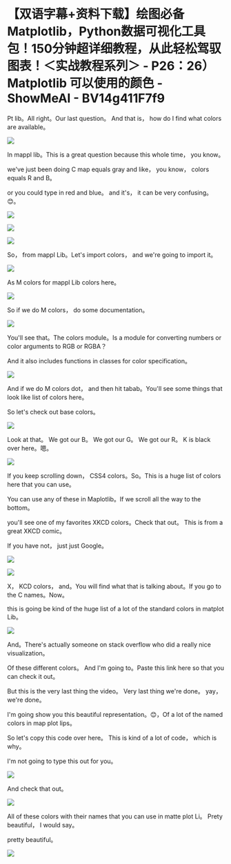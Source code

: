# 【双语字幕+资料下载】绘图必备Matplotlib，Python数据可视化工具包！150分钟超详细教程，从此轻松驾驭图表！＜实战教程系列＞ - P26：26）Matplotlib 可以使用的颜色 - ShowMeAI - BV14g411F7f9

Pt lib。All right。Our last question。 And that is， how do I find what colors are available。



![](img/c3379774ebee01c9721e4dfa1bcd475d_1.png)

In mappl lib。This is a great question because this whole time， you know。

 we've just been doing C map equals gray and like， you know， colors equals R and B。

 or you could type in red and blue。 and it's， it can be very confusing。😊。



![](img/c3379774ebee01c9721e4dfa1bcd475d_3.png)

![](img/c3379774ebee01c9721e4dfa1bcd475d_4.png)

![](img/c3379774ebee01c9721e4dfa1bcd475d_5.png)

So， from mappl Lib。Let's import colors， and we're going to import it。



![](img/c3379774ebee01c9721e4dfa1bcd475d_7.png)

As M colors for mappl Lib colors here。

![](img/c3379774ebee01c9721e4dfa1bcd475d_9.png)

So if we do M colors， do some documentation。

![](img/c3379774ebee01c9721e4dfa1bcd475d_11.png)

You'll see that。The colors module。Is a module for converting numbers or color arguments to RGB or RGBA？

And it also includes functions in classes for color specification。



![](img/c3379774ebee01c9721e4dfa1bcd475d_13.png)

And if we do M colors dot， and then hit tabab。You'll see some things that look like list of colors here。

 So let's check out base colors。

![](img/c3379774ebee01c9721e4dfa1bcd475d_15.png)

Look at that。 We got our B。 We got our G。 We got our R。 K is black over here。嗯。



![](img/c3379774ebee01c9721e4dfa1bcd475d_17.png)

If you keep scrolling down， CSS4 colors。So。This is a huge list of colors here that you can use。

 You can use any of these in Maplotlib。If we scroll all the way to the bottom。

 you'll see one of my favorites XKCD colors。Check that out。 This is from a great XKCD comic。

 If you have not， just just Google。

![](img/c3379774ebee01c9721e4dfa1bcd475d_19.png)

![](img/c3379774ebee01c9721e4dfa1bcd475d_20.png)

X， KCD colors， and。You will find what that is talking about。If you go to the C names。Now。

 this is going be kind of the huge list of a lot of the standard colors in matplot Lib。



![](img/c3379774ebee01c9721e4dfa1bcd475d_22.png)

And。There's actually someone on stack overflow who did a really nice visualization。

Of these different colors。 And I'm going to。Paste this link here so that you can check it out。

 But this is the very last thing the video。 Very last thing we're done。 yay， we're done。

 I'm going show you this beautiful representation。😊，Of a lot of the named colors in map plot lips。

 So let's copy this code over here。 This is kind of a lot of code， which is why。

I'm not going to type this out for you。

![](img/c3379774ebee01c9721e4dfa1bcd475d_24.png)

And check that out。

![](img/c3379774ebee01c9721e4dfa1bcd475d_26.png)

All of these colors with their names that you can use in matte plot Li。 Prety beautiful， I would say。

 pretty beautiful。

![](img/c3379774ebee01c9721e4dfa1bcd475d_28.png)
